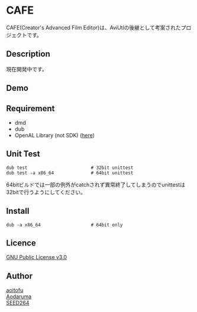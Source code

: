 CAFE
====

CAFE(Creator's Advanced Film Editor)は、AviUtlの後継として考案されたプロジェクトです。

## Description

現在開発中です。

## Demo

## Requirement

* dmd
* dub
* OpenAL Library (not SDK) ([here](https://openal.org/downloads/))

## Unit Test

    dub test                        # 32bit unittest
    dub test -a x86_64              # 64bit unittest

64bitビルドでは一部の例外がcatchされず異常終了してしまうのでunittestは32bitで行うようにしてください。

## Install

    dub -a x86_64                   # 64bit only

## Licence

[GNU Public License v3.0](https://github.com/aoitofu/CAFE/blob/master/LICENSE)

## Author

[aoitofu](https://twitter.com/_aoi_tofu_)  
[Aodaruma](https://twitter.com/Aodaruma_)  
[SEED264](https://twitter.com/SEED264)

